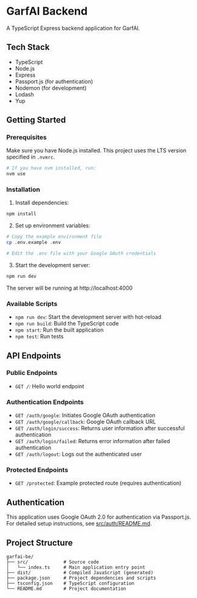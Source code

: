 # GarfAI Backend

A TypeScript Express backend application for GarfAI.

## Tech Stack

- TypeScript
- Node.js
- Express
- Passport.js (for authentication)
- Nodemon (for development)
- Lodash
- Yup

## Getting Started

### Prerequisites

Make sure you have Node.js installed. This project uses the LTS version specified in `.nvmrc`.

```bash
# If you have nvm installed, run:
nvm use
```

### Installation

1. Install dependencies:

```bash
npm install
```

2. Set up environment variables:

```bash
# Copy the example environment file
cp .env.example .env

# Edit the .env file with your Google OAuth credentials
```

3. Start the development server:

```bash
npm run dev
```

The server will be running at http://localhost:4000

### Available Scripts

- `npm run dev`: Start the development server with hot-reload
- `npm run build`: Build the TypeScript code
- `npm start`: Run the built application
- `npm test`: Run tests

## API Endpoints

### Public Endpoints

- `GET /`: Hello world endpoint

### Authentication Endpoints

- `GET /auth/google`: Initiates Google OAuth authentication
- `GET /auth/google/callback`: Google OAuth callback URL
- `GET /auth/login/success`: Returns user information after successful authentication
- `GET /auth/login/failed`: Returns error information after failed authentication
- `GET /auth/logout`: Logs out the authenticated user

### Protected Endpoints

- `GET /protected`: Example protected route (requires authentication)

## Authentication

This application uses Google OAuth 2.0 for authentication via Passport.js. For detailed setup instructions, see [src/auth/README.md](src/auth/README.md).

## Project Structure

```
garfai-be/
├── src/             # Source code
│   └── index.ts     # Main application entry point
├── dist/            # Compiled JavaScript (generated)
├── package.json     # Project dependencies and scripts
├── tsconfig.json    # TypeScript configuration
└── README.md        # Project documentation
```
